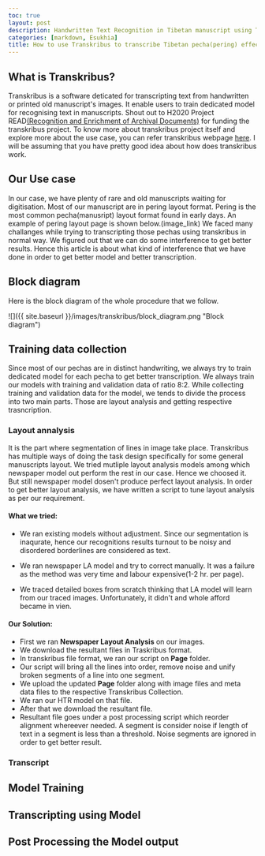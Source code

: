```yaml
---
toc: true
layout: post
description: Handwritten Text Recognition in Tibetan manuscript using Transkribus.
categories: [markdown, Esukhia]
title: How to use Transkribus to transcribe Tibetan pecha(pering) effectively?
---
```


## What is Transkribus?
Transkribus is a software deticated for transcripting text from handwritten or printed old manuscript's images. It enable users to train dedicated model for recognising text in manuscripts. Shout out to H2020 Project READ[(Recognition and Enrichment of Archival Documents)](https://read.transkribus.eu/) for funding the transkribus project. To know more about transkribus project itself and explore more about the use case, you can refer transkribus webpage [here](https://transkribus.eu/wiki/images/7/77/How_to_use_TRANSKRIBUS_-_10_steps.pdf). I will be assuming that you have pretty good idea about how does transkribus work.

## Our Use case
In our case, we have plenty of rare and old manuscripts waiting for digitisation. Most of our manuscript are in pering layout format. Pering is the most common pecha(manusript) layout format found in early days. An example of pering layout page is shown below.(image_link) We faced many challanges while trying to transcripting those pechas using transkribus in normal way. We figured out that we can do some interference to get better results. Hence this article is about what kind of interference that we have done in order to get better model and better transcription. 
## Block diagram
Here is the block diagram of the whole procedure that we follow.


![]({{ site.baseurl }}/images/transkribus/block_diagram.png "Block diagram")


## Training data collection
Since most of our pechas are in distinct handwriting, we always try to train dedicated model for each pecha to get better transcription. We always train our models with training and validation data of ratio 8:2. While collecting training and validation data for the model, we tends to divide the process into two main parts. Those are layout analysis and getting respective trasncription.

### Layout annalysis
It is the part where segmentation of lines in image take place. Transkribus has multiple ways of doing the task design specifically for some general manuscripts layout. We tried mutliple layout analysis models among which newspaper model out perform the rest in our case. Hence we choosed it. But still newspaper model dosen't produce perfect layout analysis. In order to get better layout analysis, we have written a  script to tune layout analysis as per our requirement.

#### What we tried:
- We ran existing models without adjustment. Since our segmentation is inaqurate, hence our recognitions results turnout to be noisy and disordered borderlines are considered as text.

 - We ran newspaper LA model and try to correct manually. It was a failure as the method was very time and labour expensive(1-2 hr. per page).

 - We traced detailed boxes from scratch thinking that LA model will learn from our traced images. Unfortunately, it didn't and whole afford became in vien.
 
#### Our Solution:
- First we ran **Newspaper Layout Analysis** on our images.
- We download the resultant files in Traskribus format.
- In transkribus file format, we ran our script on **Page** folder.
- Our script will bring all the lines into order, remove noise and unify broken segments of a line into one segment.
- We upload the updated **Page** folder along with image files and meta data files to the respective Transkribus Collection.
- We ran our HTR model on that file.
- After that we download the resultant file.
- Resultant file goes under a post processing script which reorder alignment whereever needed. A segment is consider noise if length of text in a segment is less than a threshold. Noise segments are ignored in order to get better result. 

### Transcript
## Model Training
## Transcripting using Model
## Post Processing the Model output
